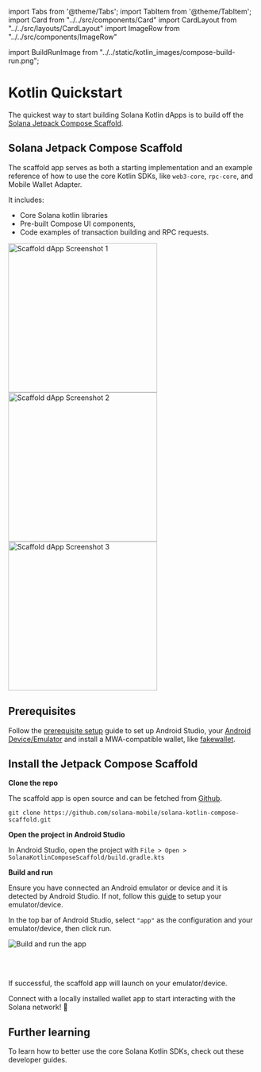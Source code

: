 import Tabs from '@theme/Tabs';
import TabItem from '@theme/TabItem';
import Card from "../../src/components/Card"
import CardLayout from "../../src/layouts/CardLayout"
import ImageRow from "../../src/components/ImageRow"

import BuildRunImage from "../../static/kotlin_images/compose-build-run.png";

# Kotlin Quickstart

The quickest way to start building Solana Kotlin dApps is to build off the [Solana Jetpack Compose Scaffold](https://github.com/solana-mobile/solana-kotlin-compose-scaffold).

## Solana Jetpack Compose Scaffold

The scaffold app serves as both a starting implementation and an example reference of how to use the core Kotlin SDKs, like `web3-core`, `rpc-core`,
and Mobile Wallet Adapter.

It includes:

- Core Solana kotlin libraries
- Pre-built Compose UI components,
- Code examples of transaction building and RPC requests.

<ImageRow>
    <img src="/kotlin_images/scaffoldScreenshot1.png" alt="Scaffold dApp Screenshot 1" width="300" />
    <img src="/kotlin_images/scaffoldScreenshot2.png" alt="Scaffold dApp Screenshot 2" width="300" />
    <img src="/kotlin_images/scaffoldScreenshot3.png" alt="Scaffold dApp Screenshot 3" width="300" />
</ImageRow>

## Prerequisites

Follow the [prerequisite setup](../developers/development-setup#prerequisite-setup) guide to set up Android Studio, your [Android Device/Emulator](../developers/development-setup#2-setup-deviceemulator) and install a MWA-compatible wallet, like [fakewallet](../developers/development-setup#3-install-a-wallet-app).

## Install the Jetpack Compose Scaffold

**Clone the repo**

The scaffold app is open source and can be fetched from [Github](https://github.com/solana-mobile/solana-kotlin-compose-scaffold).

```shell
git clone https://github.com/solana-mobile/solana-kotlin-compose-scaffold.git
```

**Open the project in Android Studio**

In Android Studio, open the project with `File > Open > SolanaKotlinComposeScaffold/build.gradle.kts`

**Build and run**

Ensure you have connected an Android emulator or device and it is detected by Android Studio. If not, follow
this [guide](../developers/development-setup#2-setup-deviceemulator) to setup your emulator/device.

In the top bar of Android Studio, select `"app"` as the configuration and your emulator/device, then click run.

<img
src={BuildRunImage}
alt="Build and run the app"
/>

<br />
<br />

If successful, the scaffold app will launch on your emulator/device.

Connect with a locally installed wallet app to start interacting with the Solana network! 🎉

## Further learning

To learn how to better use the core Solana Kotlin SDKs, check out these developer guides.

<CardLayout autoFitEnabled={true}>
    <Card
        to="/android-native/rpc-requests"
        header={{
            label: "JSON RPC Requests",
            translateId: "rpc-requests",
        }}
        body={{
            label: "Learn the rpc-core library to create and send Solana RPC Requests.",
            translateId: "rpc-requests-body",
        }}
        emoji={"🌐"}
    />
    <Card
        to="/android-native/building_transactions"
        header={{
            label: "Transaction building",
            translateId: "transaction-building",
        }}
        body={{
            label: "Use the web3-core library to construct Solana transactions and Program instructions.",
            translateId: "transaction-building-body",
        }}
        emoji={"🔧"}
    />
    <Card
        to="/android-native/using_mobile_wallet_adapter"
        header={{
            label: "Mobile Wallet Adapter",
            translateId: "mobile-wallet-adapter",
        }}
        body={{
            label: "Learn how to connect to mobile wallets and request signing services.",
            translateId: "mobile-wallet-adapter-body",
        }}
        emoji={"📱"}
    />
</CardLayout>
